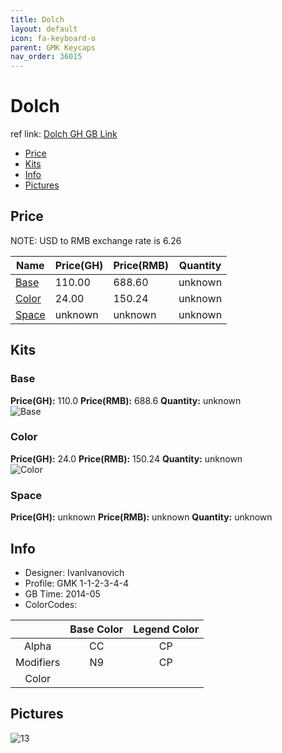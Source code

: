 ```yaml
---
title: Dolch
layout: default
icon: fa-keyboard-o
parent: GMK Keycaps
nav_order: 36015
---
```


# Dolch

ref link: [Dolch GH GB Link](https://geekhack.org/index.php?topic=58608.0)

* [Price](#price)
* [Kits](#kits)
* [Info](#info)
* [Pictures](#pictures)


## Price  
NOTE: USD to RMB exchange rate is 6.26

| Name          | Price(GH)    |  Price(RMB) | Quantity |
| ------------- | ------------ |  ---------- | -------- |
|[Base](#base)|110.00|688.60|unknown|
|[Color](#color)|24.00|150.24|unknown|
|[Space](#space)|unknown|unknown|unknown|


## Kits
### Base
**Price(GH):** 110.0    **Price(RMB):** 688.6    **Quantity:** unknown  
<img src="{{ 'assets/images/gmk-keycaps/dolch/kits_pics/base.png' | relative_url }}" alt="Base" class="image featured">

### Color
**Price(GH):** 24.0    **Price(RMB):** 150.24    **Quantity:** unknown  
<img src="{{ 'assets/images/gmk-keycaps/dolch/kits_pics/color.png' | relative_url }}" alt="Color" class="image featured">

### Space
**Price(GH):** unknown    **Price(RMB):** unknown    **Quantity:** unknown  


## Info
* Designer: IvanIvanovich
* Profile: GMK 1-1-2-3-4-4
* GB Time: 2014-05
* ColorCodes: 

||Base Color      | Legend Color
|:-------------: |:-------------: | :------------:
|Alpha|CC|CP
|Modifiers|N9|CP
|Color||


## Pictures
<img src="{{ 'assets/images/gmk-keycaps/dolch/rendering_pics/13.jpg' | relative_url }}" alt="13" class="image featured">
